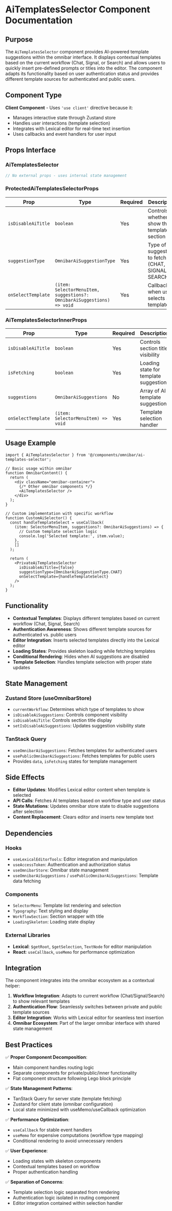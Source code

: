 # AiTemplatesSelector Component Documentation

## Purpose

The `AiTemplatesSelector` component provides AI-powered template suggestions within the omnibar interface. It displays contextual templates based on the current workflow (Chat, Signal, or Search) and allows users to quickly insert pre-defined prompts or titles into the editor. The component adapts its functionality based on user authentication status and provides different template sources for authenticated and public users.

## Component Type

**Client Component** - Uses `'use client'` directive because it:
- Manages interactive state through Zustand store
- Handles user interactions (template selection)
- Integrates with Lexical editor for real-time text insertion
- Uses callbacks and event handlers for user input

## Props Interface

### AiTemplatesSelector
```typescript
// No external props - uses internal state management
```

### ProtectedAiTemplatesSelectorProps
| Prop | Type | Required | Description |
|------|------|----------|-------------|
| `isDisableAiTitle` | `boolean` | Yes | Controls whether to show the template section title |
| `suggestionType` | `OmnibarAiSuggestionType` | Yes | Type of suggestions to fetch (CHAT, SIGNAL, SEARCH) |
| `onSelectTemplate` | `(item: SelectorMenuItem, suggestions?: OmnibarAiSuggestions) => void` | Yes | Callback when user selects a template |

### AiTemplatesSelectorInnerProps
| Prop | Type | Required | Description |
|------|------|----------|-------------|
| `isDisableAiTitle` | `boolean` | Yes | Controls section title visibility |
| `isFetching` | `boolean` | Yes | Loading state for template suggestions |
| `suggestions` | `OmnibarAiSuggestions` | No | Array of AI template suggestions |
| `onSelectTemplate` | `(item: SelectorMenuItem) => void` | Yes | Template selection handler |

## Usage Example

```tsx
import { AiTemplatesSelector } from '@/components/omnibar/ai-templates-selector';

// Basic usage within omnibar
function OmnibarContent() {
  return (
    <div className="omnibar-container">
      {/* Other omnibar components */}
      <AiTemplatesSelector />
    </div>
  );
}

// Custom implementation with specific workflow
function CustomAiSelector() {
  const handleTemplateSelect = useCallback(
    (item: SelectorMenuItem, suggestions?: OmnibarAiSuggestions) => {
      // Custom template selection logic
      console.log('Selected template:', item.value);
    },
    []
  );

  return (
    <PrivateAiTemplatesSelector
      isDisableAiTitle={false}
      suggestionType={OmnibarAiSuggestionType.CHAT}
      onSelectTemplate={handleTemplateSelect}
    />
  );
}
```

## Functionality

- **Contextual Templates**: Displays different templates based on current workflow (Chat, Signal, Search)
- **Authentication Awareness**: Shows different template sources for authenticated vs. public users
- **Editor Integration**: Inserts selected templates directly into the Lexical editor
- **Loading States**: Provides skeleton loading while fetching templates
- **Conditional Rendering**: Hides when AI suggestions are disabled
- **Template Selection**: Handles template selection with proper state updates

## State Management

### Zustand Store (useOmnibarStore)
- `currentWorkflow`: Determines which type of templates to show
- `isDisableAiSuggestions`: Controls component visibility
- `isDisableAiTitle`: Controls section title display
- `setIsDisableAiSuggestions`: Updates suggestion visibility state

### TanStack Query
- `useOmnibarAiSuggestions`: Fetches templates for authenticated users
- `usePublicOmnibarAiSuggestions`: Fetches templates for public users
- Provides `data`, `isFetching` states for template management

## Side Effects

- **Editor Updates**: Modifies Lexical editor content when template is selected
- **API Calls**: Fetches AI templates based on workflow type and user status
- **State Mutations**: Updates omnibar store state to disable suggestions after selection
- **Content Replacement**: Clears editor and inserts new template text

## Dependencies

### Hooks
- `useLexicalEditorTools`: Editor integration and manipulation
- `useAccessToken`: Authentication and authorization status
- `useOmnibarStore`: Omnibar state management
- `useOmnibarAiSuggestions` / `usePublicOmnibarAiSuggestions`: Template data fetching

### Components
- `SelectorMenu`: Template list rendering and selection
- `Typography`: Text styling and display
- `WorkflowSection`: Section wrapper with title
- `LoadingSkeleton`: Loading state display

### External Libraries
- **Lexical**: `$getRoot`, `$getSelection`, `TextNode` for editor manipulation
- **React**: `useCallback`, `useMemo` for performance optimization

## Integration

The component integrates into the omnibar ecosystem as a contextual helper:

1. **Workflow Integration**: Adapts to current workflow (Chat/Signal/Search) to show relevant templates
2. **Authentication Flow**: Seamlessly switches between private and public template sources
3. **Editor Integration**: Works with Lexical editor for seamless text insertion
4. **Omnibar Ecosystem**: Part of the larger omnibar interface with shared state management

## Best Practices

✅ **Proper Component Decomposition**: 
- Main component handles routing logic
- Separate components for private/public/inner functionality
- Flat component structure following Lego block principle

✅ **State Management Patterns**:
- TanStack Query for server state (template fetching)
- Zustand for client state (omnibar configuration)
- Local state minimized with useMemo/useCallback optimization

✅ **Performance Optimization**:
- `useCallback` for stable event handlers
- `useMemo` for expensive computations (workflow type mapping)
- Conditional rendering to avoid unnecessary renders

✅ **User Experience**:
- Loading states with skeleton components
- Contextual templates based on workflow
- Proper authentication handling

✅ **Separation of Concerns**:
- Template selection logic separated from rendering
- Authentication logic isolated in routing component
- Editor integration contained within selection handler